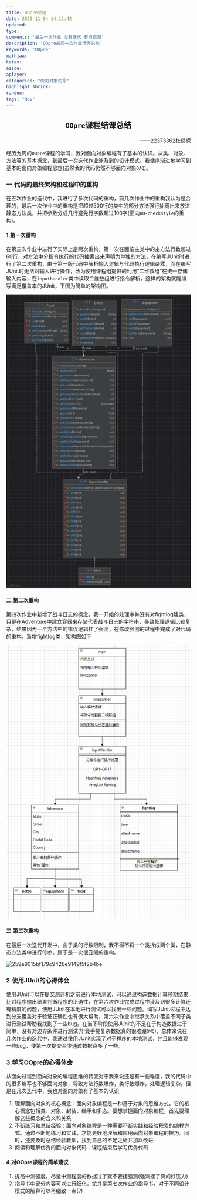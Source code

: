 ```yaml
---
title: OOpre总结
date: 2023-11-04 14:12:42
updated:
type:
comments: '最后一次作业 没有迭代 有点遗憾'
description: 'OOpre最后一次作业博客总结'
keywords: 'OOpre'
mathjax:
katex:
aside:
aplayer:
categories: "面向对象先导"
highlight_shrink:
random:
tags: "Nov"
---
```


## <center>```OOpre```课程结课总结</center>

<div style = "text-align:right">——22373362杜启嵘</div>

​	经历九周的```OOpre```课程的学习，我对面向对象编程有了基本的认识。从类、对象、方法等的基本概念，到最后一次迭代作业涉及到的设计模式，我循序渐进地学习到基本的面向对象编程思想(虽然我的代码仍然不够面向对象```QAQ```)。

### 一.代码的最终架构和过程中的重构

​	在五次作业的迭代中，我进行了多次代码的重构，前几次作业中的重构我认为是合理的，最后一次作业中的重构是把超过500行的类中的部分方法强行抽离出来放进静态方法类，并把参数分成几行避免行字数超过100字(面向```OO-checkstyle```的重构)。

#### 1.第一次重构

​	在第三次作业中进行了实际上是两次重构，第一次在面临主类中的主方法行数超过60行，对方法中分指令执行的代码抽离出来声明为单独的方法，在编写JUnit时进行了第二次重构，由于第一版代码中解析输入逻辑与代码执行逻辑杂糅，而在编写JUnit时无法对输入进行操作，改为使用课程组提供的利用“二维数组”在统一存储输入内容，在```inputhandler```类中读取二维数组进行指令解析，这样的架构就能编写满足覆盖率的JUnit，下图为简单的架构图。

![image-20231104151340439](./../img/image-20231104151340439.png)

#### 二.第二次重构

​	第四次作业中新增了战斗日志的概念，我一开始的处理中并没有对fightlog建类，只是在Adventure中建立容器来存储代表战斗日志的字符串，导致处理逻辑比较复杂，结果因为一个方法中的错误逻辑挂了强测，在修改强测的过程中完成了对代码的重构，新增fightlog类，架构图如下

![image-20231018143221078](./../img/image-20231018143221078.png)

#### 三.第三次重构

​	在最后一次迭代开发中，由于类的行数限制，我不得不将一个类拆成两个类，在静态方法类中进行传参，属于是一次很丑陋的重构。

![259e9015bf179c9426e9149f5f2b4be](./../img/259e9015bf179c9426e9149f5f2b4be.png)

### 2.使用JUnit的心得体会

​	使用JUnit可以在提交测评机之前进行本地测试，可以通过构造数据计算预期结果比对程序输出结果判断程序的正确性，在第六次作业完成过程中涉及到很多计算还有精度的问题，使用JUnit在本地进行测试可以找出一些问题。编写JUnit过程中达到分支覆盖对于验证正确性也有很大帮助，第六次作业中继承关系中覆盖不同子类进行测试帮助我找到了一些bug。在当下阶段使用JUnit的不足在于构造数据过于简单，没有对边界条件进行测试(毕竟手搓复杂数据真的很难绷```QWQ```)，总体来说在几次作业的迭代中，我通过使用JUnit实现了对于程序的本地测试，并且能够发现一些bug，使第一次提交至少通过数据点多了一些。

### 3.学习OOpre的心得体会

​	从面向过程到面向对象的编程思维的转变对于我来说还是有一些难度，我的代码中的很多编写也不够面向对象，导致方法行数爆炸，类行数爆炸，处理逻辑复杂。但是在几次迭代中，我也对面向对象有了基本的认识

1. 理解面向对象的核心概念：面向对象编程是一种基于对象的思维方式。它的核心概念包括类、对象、封装、继承和多态。要想掌握面向对象编程，首先要理解这些概念的含义和关系
2. 不断练习和总结经验：面向对象编程是一种需要不断实践和经验积累的编程方式。通过不断地练习和实践，才能更好地理解和应用面向对象编程的技巧。同时，还要及时总结经验教训，找到自己的不足之处并加以改进
3. 阅读和理解优秀的面向对象代码：课程结束后学习优秀代码

#### 4.对OOpre课程的简单建议

1. 提高中测强度，尽量中测程度的数据过了就不要挂强测(强测挂了真的好压力)
2. 指导书中部分内容可以进行细化，尤其是第七次作业的指导书，对于不同设计模式的解释可以再细致一点(?)
